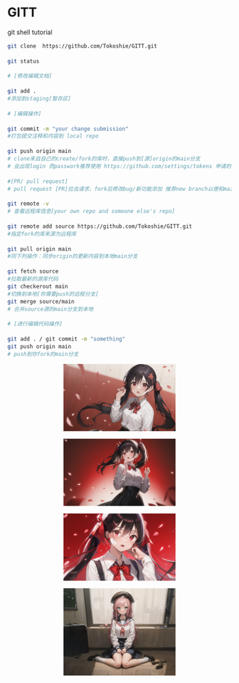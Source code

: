 # GITT
git shell tutorial

<!-- [image](image/1.png) -->
```bash
git clone  https://github.com/Tokoshie/GITT.git

git status

# [修改编辑文档]

git add .
#添加到staging[暂存区]

# [编辑操作]

git commit -m "your change submission"
#打包提交注释和内容到 local repo

git push origin main
# clone来自自己的create/fork的库时，直接push到[源]origin的main分支
# 会出现login 而passwork推荐使用 https://github.com/settings/tokens 申请的token

#[PR/ pull request]
# pull request [PR]拉去请求，fork后修改bug/新功能添加 推荐new branch以便和main分离功能

git remote -v 
# 查看远程库信息[your own repo and someone else's repo]

git remote add source https://github.com/Tokoshie/GITT.git
#指定fork的库来源为远程库

git pull origin main
#同下列操作：同步origin的更新内容到本地main分支

git fetch source
#拉取最新的源库代码
git checkerout main
#切换到本地[你需要push的远程分支]
git merge source/main
# 合并source源的main分支到本地

# [进行编辑代码操作]

git add . / git commit -m "something" 
git push origin main
# push到你fork的main分支


```

<p align=center>
<img src='image/1.png'width=50%>
</p>

<p align=center>
<img src='image/2.png'width=50%>
</p>

<p align=center>
<img src='image/3.png'width=50%>
</p>

<p align=center>
<img src='image/4.png'width=50%>
</p>